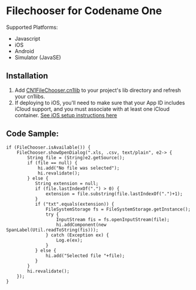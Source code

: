 # Filechooser for Codename One

Supported Platforms:

* Javascript
* iOS
* Android
* Simulator (JavaSE)

## Installation

1. Add [CN1FileChooser.cn1lib](bin/CN1FileChooser.cn1lib) to your project's lib directory and refresh your cn1libs.
2. If deploying to iOS, you'll need to make sure that your App ID includes iCloud support, and you must associate with at least one iCloud container.  [See iOS setup instructions here](https://github.com/shannah/cn1-filechooser/wiki/iOS-Setup)


## Code Sample:

~~~~
if (FileChooser.isAvailable()) {
    FileChooser.showOpenDialog(".xls, .csv, text/plain", e2-> {
        String file = (String)e2.getSource();
        if (file == null) {
            hi.add("No file was selected");
            hi.revalidate();
        } else {
           String extension = null;
           if (file.lastIndexOf(".") > 0) {
               extension = file.substring(file.lastIndexOf(".")+1);
           }
           if ("txt".equals(extension)) {
               FileSystemStorage fs = FileSystemStorage.getInstance();
               try {
                   InputStream fis = fs.openInputStream(file);
                   hi.addComponent(new SpanLabel(Util.readToString(fis)));
               } catch (Exception ex) {
                   Log.e(ex);
               }
           } else {
               hi.add("Selected file "+file);
           }
        }
        hi.revalidate();
    });
}
~~~~